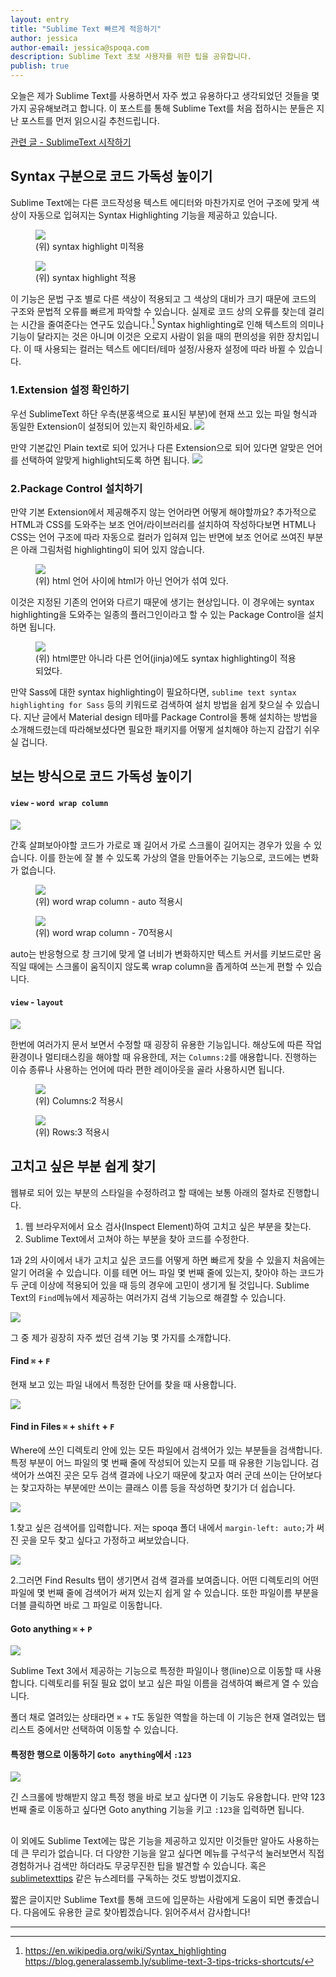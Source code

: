 ```yaml
---
layout: entry
title: "Sublime Text 빠르게 적응하기"
author: jessica
author-email: jessica@spoqa.com
description: Sublime Text 초보 사용자를 위한 팁을 공유합니다.
publish: true
---
```


오늘은 제가 Sublime Text를 사용하면서 자주 썼고 유용하다고 생각되었던 것들을 몇 가지 공유해보려고 합니다. 이 포스트를 통해 Sublime Text를 처음 접하시는 분들은 지난 포스트를 먼저 읽으시길 추천드립니다.

[관련 글 - SublimeText 시작하기](http://spoqa.github.io/2015/11/11/install-sublime-text.html)


## Syntax 구분으로 코드 가독성 높이기 

Sublime Text에는 다른 코드작성용 텍스트 에디터와 마찬가지로 언어 구조에 맞게 색상이 자동으로 입혀지는 Syntax Highlighting 기능을 제공하고 있습니다. 

<figure>
<img src="/images/2015-11-04/plain-text.png"
     style="margin-right:auto; margin-left:auto;" />
<figcaption>
    (위) syntax highlight 미적용
</figcaption>
</figure>

<figure>
<img src="/images/2015-11-04/html-extension.png"
     style="margin-right:auto; margin-left:auto;" />
<figcaption>
    (위) syntax highlight 적용
</figcaption>
</figure>

이 기능은 문법 구조 별로 다른 색상이 적용되고 그 색상의 대비가 크기 때문에 코드의 구조와 문법적 오류를 빠르게 파악할 수 있습니다. 실제로 코드 상의 오류를 찾는데 걸리는 시간을 줄여준다는 연구도 있습니다.[^1] Syntax highlighting로 인해 텍스트의 의미나 기능이 달라지는 것은 아니며 이것은 오로지 사람이 읽을 때의 편의성을 위한 장치입니다. 이 때 사용되는 컬러는 텍스트 에디터/테마 설정/사용자 설정에 따라 바뀔 수 있습니다.

### 1.Extension 설정 확인하기

우선 SublimeText 하단 우측(분홍색으로 표시된 부분)에 현재 쓰고 있는 파일 형식과 동일한 Extension이 설정되어 있는지 확인하세요.
<img src="/images/2015-11-04/extension-location.png" /> 

만약 기본값인 Plain text로 되어 있거나 다른 Extension으로 되어 있다면 알맞은 언어를 선택하여 알맞게 highlight되도록 하면 됩니다.
<img src="/images/2015-11-04/extension.png" />     

### 2.Package Control 설치하기

만약 기본 Extension에서 제공해주지 않는 언어라면 어떻게 해야할까요? 추가적으로 HTML과 CSS를 도와주는 보조 언어/라이브러리를 설치하여 작성하다보면 HTML나 CSS는 언어 구조에 따라 자동으로 컬러가 입혀져 입는 반면에 보조 언어로 쓰여진 부분은 아래 그림처럼 highlighting이 되어 있지 않습니다.
<figure>
<img src="/images/2015-11-04/just-html.png"
     style="margin-right:auto; margin-left:auto;" />
<figcaption>
(위) html 언어 사이에 html가 아닌 언어가 섞여 있다.
</figcaption>
</figure>

이것은 지정된 기존의 언어와 다르기 때문에 생기는 현상입니다. 이 경우에는 syntax highlighting을 도와주는 일종의 플러그인이라고 할 수 있는 Package Control을 설치하면 됩니다. 

<figure>
<img src="/images/2015-11-04/jinja-syntax.png"
     style="margin-right:auto; margin-left:auto;" />
<figcaption>
(위) html뿐만 아니라 다른 언어(jinja)에도 syntax highlighting이 적용되었다.
</figcaption>
</figure>

만약 Sass에 대한 syntax highlighting이 필요하다면, `sublime text syntax highlighting for Sass` 등의 키워드로 검색하여 설치 방법을 쉽게 찾으실 수 있습니다. 지난 글에서 Material design 테마를 Package Control을 통해 설치하는 방법을 소개해드렸는데 따라해보셨다면 필요한 패키지를 어떻게 설치해야 하는지 감잡기 쉬우실 겁니다.


## 보는 방식으로 코드 가독성 높이기 

#### `view` - `word wrap column`

<img src="/images/2015-11-04/column-wrap.png"
     style="margin-right:auto; margin-left:auto;" />

간혹 살펴보아야할 코드가 가로로 꽤 길어서 가로 스크롤이 길어지는 경우가 있을 수 있습니다. 이를 한눈에 잘 볼 수 있도록 가상의 열을 만들어주는 기능으로, 코드에는 변화가 없습니다.


<figure>
<img src="/images/2015-11-04/auto.png"
     style="margin-right:auto; margin-left:auto;" />
<figcaption>
    (위) word wrap column - auto 적용시
</figcaption>
</figure>

<figure>
<img src="/images/2015-11-04/70.png"
     style="margin-right:auto; margin-left:auto;" />
<figcaption>
    (위) word wrap column - 70적용시
</figcaption>
</figure>

auto는 반응형으로 창 크기에 맞게 열 너비가 변화하지만 텍스트 커서를 키보드로만 움직일 때에는 스크롤이 움직이지 않도록 wrap column을 좁게하여  쓰는게 편할 수 있습니다. 
  

#### `view` - `layout`

<img src="/images/2015-11-04/layout-menu.png"
     style="margin-right:auto; margin-left:auto;" />

한번에 여러가지 문서 보면서 수정할 때 굉장히 유용한 기능입니다. 해상도에 따른 작업환경이나 멀티태스킹을 해야할 때 유용한데, 저는 `Columns:2`를 애용합니다. 진행하는 이슈 종류나 사용하는 언어에 따라 편한 레이아웃을 골라 사용하시면 됩니다. 

<figure>
<img src="/images/2015-11-04/columns2.png"
     style="margin-right:auto; margin-left:auto;" />
<figcaption>
    (위) Columns:2 적용시
</figcaption>
</figure>

<figure>
<img src="/images/2015-11-04/row3.png"
     style="margin-right:auto; margin-left:auto;" />
<figcaption>
    (위) Rows:3 적용시
</figcaption>
</figure>


## 고치고 싶은 부분 쉽게 찾기

웹뷰로 되어 있는 부분의 스타일을 수정하려고 할 때에는 보통 아래의 절차로 진행합니다.

1. 웹 브라우저에서 요소 검사(Inspect Element)하여 고치고 싶은 부분을 찾는다.
2. Sublime Text에서 고쳐야 하는 부분을 찾아 코드를 수정한다.

1과 2의 사이에서 내가 고치고 싶은 코드를 어떻게 하면 빠르게 찾을 수 있을지 처음에는 알기 어려울 수 있습니다. 이를 테면 어느 파일 몇 번째 줄에 있는지, 찾아야 하는 코드가 두 군데 이상에 적용되어 있을 때 등의 경우에 고민이 생기게 될 것입니다. Sublime Text의 `Find`메뉴에서 제공하는 여러가지 검색 기능으로 해결할 수 있습니다. 

<img src="/images/2015-11-04/sublimetext-find-menu.png"
     style="margin-right:auto; margin-left:auto;" />   

그 중 제가 굉장히 자주 썼던 검색 기능 몇 가지를 소개합니다. 


#### Find `⌘` + `F`

현재 보고 있는 파일 내에서 특정한 단어를 찾을 때 사용합니다.

<img src="/images/2015-11-04/find-example.png"
     style="margin-right:auto; margin-left:auto;" />   


#### Find in Files `⌘` + `shift` + `F`

Where에 쓰인 디렉토리 안에 있는 모든 파일에서 검색어가 있는 부분들을 검색합니다. 특정 부분이 어느 파일의 몇 번째 줄에 작성되어 있는지 모를 때 유용한 기능입니다. 검색어가 쓰여진 곳은 모두 검색 결과에 나오기 때문에 찾고자 여러 군데 쓰이는 단어보다는 찾고자하는 부분에만 쓰이는 클래스 이름 등을 작성하면 찾기가 더 쉽습니다.

<img src="/images/2015-11-04/findinfiles-0.png"
     style="margin-right:auto; margin-left:auto;" />   

1.찾고 싶은 검색어를 입력합니다. 저는 spoqa 폴더 내에서 `margin-left: auto;`가 써진 곳을 모두 찾고 싶다고 가정하고 써보았습니다.

<img src="/images/2015-11-04/findinfiles-1.png"
     style="margin-right:auto; margin-left:auto;" />   

2.그러면 Find Results 탭이 생기면서 검색 결과를 보여줍니다. 어떤 디렉토리의 어떤 파일에 몇 번째 줄에 검색어가 써져 있는지 쉽게 알 수 있습니다. 또한 파일이름 부분을 더블 클릭하면 바로 그 파일로 이동합니다.


#### Goto anything `⌘` + `P`

<img src="/images/2015-11-04/goto-anything.png"
     style="margin-right:auto; margin-left:auto;" />   

Sublime Text 3에서 제공하는 기능으로 특정한 파일이나 행(line)으로 이동할 때 사용합니다. 디렉토리를 뒤질 필요 없이 보고 싶은 파일 이름을 검색하여 빠르게 열 수 있습니다. 

폴더 채로 열려있는 상태라면 `⌘` + `T`도 동일한 역할을 하는데 이 기능은 현재 열려있는 탭 리스트 중에서만 선택하여 이동할 수 있습니다.


#### 특정한 행으로 이동하기  `Goto anything`에서 `:123`

<img src="/images/2015-11-04/goto-anything.png"
     style="margin-right:auto; margin-left:auto;" />   

긴 스크롤에 방해받지 않고 특정 행을 바로 보고 싶다면 이 기능도 유용합니다. 만약 123번째 줄로 이동하고 싶다면 Goto anything 기능을 키고 `:123`을 입력하면 됩니다. 


##

이 외에도 Sublime Text에는 많은 기능을 제공하고 있지만 이것들만 알아도 사용하는데 큰 무리가 없습니다. 더 다양한 기능을 알고 싶다면 메뉴를 구석구석 눌러보면서 직접 경험하거나 검색만 하더라도 무궁무진한 팁을 발견할 수 있습니다. 혹은 [sublimetexttips](http://sublimetexttips.com/) 같은 뉴스레터를 구독하는 것도 방법이겠지요.

짧은 글이지만 Sublime Text를 통해 코드에 입문하는 사람에게 도움이 되면 좋겠습니다. 다음에도 유용한 글로 찾아뵙겠습니다. 읽어주셔서 감사합니다!


---

[^1]: https://en.wikipedia.org/wiki/Syntax_highlighting
https://blog.generalassemb.ly/sublime-text-3-tips-tricks-shortcuts/